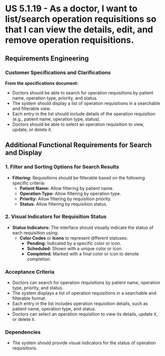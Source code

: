 # US 5.1.19 - As a doctor, I want to list/search operation requisitions so that I can view the details, edit, and remove operation requisitions.

## Requirements Engineering

### Customer Specifications and Clarifications
**From the specifications document:**
- Doctors should be able to search for operation requisitions by patient name, operation type, priority, and status.
- The system should display a list of operation requisitions in a searchable and filterable view.
- Each entry in the list should include details of the operation requisition (e.g., patient name, operation type, status).
- Doctors should be able to select an operation requisition to view, update, or delete it.

## Additional Functional Requirements for Search and Display

### 1. Filter and Sorting Options for Search Results

- **Filtering:** Requisitions should be filterable based on the following specific criteria:
    - **Patient Name:** Allow filtering by patient name.
    - **Operation Type:** Allow filtering by operation type.
    - **Priority:** Allow filtering by requisition priority.
    - **Status:** Allow filtering by requisition status.

### 2. Visual Indicators for Requisition Status
- **Status Indicators:** The interface should visually indicate the status of each requisition using:
    - **Color Codes** or **Icons** to represent different statuses:
        - **Pending:** Indicated by a specific color or icon.
        - **Scheduled:** Shown with a unique color or icon.
        - **Completed:** Marked with a final color or icon to denote completion.

### Acceptance Criteria
- Doctors can search for operation requisitions by patient name, operation type, priority, and status.
- The system displays a list of operation requisitions in a searchable and filterable format.
- Each entry in the list includes operation requisition details, such as patient name, operation type, and status.
- Doctors can select an operation requisition to view its details, update it, or delete it.

### Dependencies
- The system should provide visual indicators for the status of operation requisitions.
